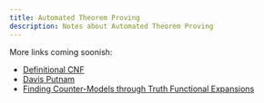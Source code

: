 ```yaml
---
title: Automated Theorem Proving
description: Notes about Automated Theorem Proving
---
```


More links coming soonish:
- [Definitional CNF](definitional-cnf)
- [Davis Putnam](davis-putnam)
- [Finding Counter-Models through Truth Functional Expansions](truth-functional-expansion)
